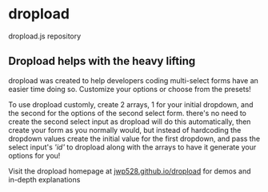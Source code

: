# dropload
dropload.js repository

<h2>Dropload helps with the heavy lifting</h2>
<p>dropload was created to help developers coding multi-select forms have an easier time doing so. Customize your options or choose from the presets!</p> 
<p>To use dropload customly, create 2 arrays, 1 for your initial dropdown, and the second for the options of the second select form. there's no need to create the second select input as dropload will do this automatically, then create your form as you normally would, but instead of hardcoding the dropdown values create the initial value for the first dropdown, and pass the select input's <i>'id'</i> to dropload along with the arrays to have it generate your options for you!<p>

<p>Visit the dropload homepage at <a href="http://jwp528.github.io/dropload">jwp528.github.io/dropload</a> for demos and in-depth explanations</p>
